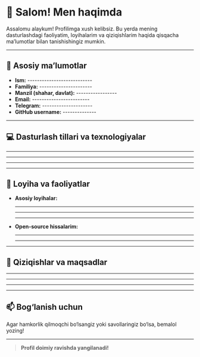 # 👋 Salom! Men haqimda

Assalomu alaykum! Profilimga xush kelibsiz. Bu yerda mening dasturlashdagi faoliyatim, loyihalarim va qiziqishlarim haqida qisqacha ma’lumotlar bilan tanishishingiz mumkin.

---

## 👤 Asosiy ma’lumotlar

- **Ism:** ---------------------------
- **Familiya:** ----------------------
- **Manzil (shahar, davlat):** -----------------
- **Email:** ------------------------
- **Telegram:** ---------------------
- **GitHub username:** --------------

---

## 💻 Dasturlash tillari va texnologiyalar

- -------------------------
- -------------------------
- -------------------------

---

## 🚀 Loyiha va faoliyatlar

- **Asosiy loyihalar:**
  - -------------------------
  - -------------------------
  - -------------------------

- **Open-source hissalarim:**
  - -------------------------
  - -------------------------

---

## 🎯 Qiziqishlar va maqsadlar

- ---------------------------
- ---------------------------
- ---------------------------

---

## 📫 Bog‘lanish uchun

Agar hamkorlik qilmoqchi bo‘lsangiz yoki savollaringiz bo‘lsa, bemalol yozing!

---

> **Profil doimiy ravishda yangilanadi!**
